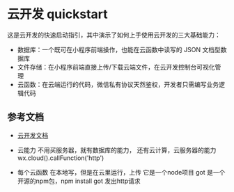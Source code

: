 # 云开发 quickstart

这是云开发的快速启动指引，其中演示了如何上手使用云开发的三大基础能力：

- 数据库：一个既可在小程序前端操作，也能在云函数中读写的 JSON 文档型数据库
- 文件存储：在小程序前端直接上传/下载云端文件，在云开发控制台可视化管理
- 云函数：在云端运行的代码，微信私有协议天然鉴权，开发者只需编写业务逻辑代码

## 参考文档

- [云开发文档](https://developers.weixin.qq.com/miniprogram/dev/wxcloud/basis/getting-started.html)

- 云能力
  不用买服务器，就有数据库的能力， 还有云计算，云服务器的能力
  wx.cloud().callFunction('http')


- 每个云函数
  在本地写，但是在云里运行，上传
  它是一个node项目
  got 是一个开源的npm包，npm install got   发出http请求

